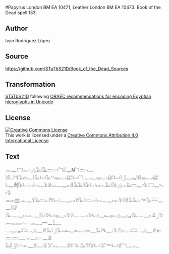 #Papyrus London BM EA 10471, Leather London BM EA 10473. Book of the Dead spell 153.

## Author 

Ivan Rodríguez López

## Source 

https://github.com/STaTbS21D/Book_of_the_Dead_Sources

## Transformation 

[STaTbS21D](https://statbs21d.github.io/) following [ORAEC recommendations for encoding Egyptian hieroglyphs in Unicode](https://github.com/oraec/recommendations-encoding-hieroglyphs)

## License 

<a rel="license" href="http://creativecommons.org/licenses/by/4.0/"><img alt="Creative Commons License" style="border-width:0" src="https://i.creativecommons.org/l/by/4.0/88x31.png" /></a><br />This work is licensed under a <a rel="license" href="http://creativecommons.org/licenses/by/4.0/">Creative Commons Attribution 4.0 International License</a>.

## Text 

<hiero><rubrum>𓂋𓏤𓈖𓉐𓂋𓏏𓂻𓅓𓇋𓄿𓂧𓏏𓍱𓆓𓌃𓇋𓈖</rubrum>N𓆓𓂧𓆑<br>
𓇋𓀁𓌳𓇉𓄿𓁶𓆑𓌂𓅓𓂡𓅓𓄣𓏤𓊠𓂝𓅻𓂡𓆓𓊃𓆑𓊠𓂝𓅻𓂡𓍏𓃀𓇾𓏤𓈇𓇋𓀁𓊠𓂝𓅻<br>
𓇋𓊪𓈖𓄟𓋴𓅱𓂡𓏥𓇋𓏏𓆑𓅱𓀀𓏥𓊃𓈖𓏥𓇉𓄿𓅓𓇋𓇋𓅱𓂡𓏥𓂋𓅓𓇋𓇋𓅱𓂻𓏥𓅓𓏠𓈖𓏌𓅱𓉐𓈖𓍇𓏌𓅱<br>
𓁼𓏥𓈗𓂜𓈖𓇉𓄿𓂧𓏏𓀗𓂡𓊃𓈖𓏥𓀀𓅓𓇋𓂧𓏏𓍱𓏥𓊃𓈖𓏥𓏏𓅱𓇋𓇋𓇉𓄿𓅓𓏏𓆝𓅭𓇑𓇑𓈖𓈖𓇋𓇋𓀔<br>
𓇋𓅓𓊃𓈖𓏥𓂜𓈖𓋴𓋴𓏏𓅱𓂡𓐍𓈖𓏏𓅱𓇋𓇋𓊃𓊃𓏏𓅱𓂡𓈖𓆱𓐍𓏏𓂻𓇾𓏤𓈇𓇋𓅓𓊃𓈖𓏥𓌥𓃀𓅱𓆱𓏥𓂋𓊪𓏏𓇯𓂋𓊃𓏠𓈖𓍖𓊃<br>
𓂋𓇾𓏤𓈇𓉐𓂋𓂻𓈖𓀀𓅓𓇋𓃀𓅓𓏏𓆱𓈒𓈒𓁺𓂝𓏛𓈖𓅓𓎛𓆰𓈖𓏌𓅱𓀭𓏥𓊃𓉐𓂋𓂻𓈖𓀀𓁷𓏤𓂧𓂧𓊃𓁺𓂝𓏛𓈖𓀀<br>
𓅓𓋴𓃀𓇋𓎡𓁹𓈖𓀀𓂝𓅱𓅯𓏥𓂋𓂋𓀀𓉐𓏥𓅓𓎝𓎛𓅱𓂡𓅯𓆝𓂡𓀀𓆓𓊃𓆑<br></hiero>